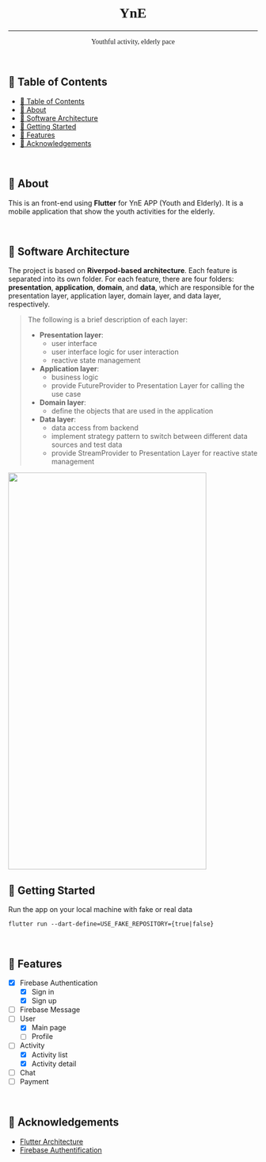 <!-- <p align="center">
  <a href="" rel="noopener">
 <img width=200px height=200px src="https://i.imgur.com/6wj0hh6.jpg" alt="Project logo"></a>
</p> -->

<h1 align="center" style="font-family: Comic Sans MS">YnE</h1>

<div align="center">

</div>

---

<p align="center" style="font-family: Comic Sans MS"> Youthful activity, elderly pace
    <br> 
</p>

<br/>

## 📝 Table of Contents

- [📝 Table of Contents](#-table-of-contents)
- [🧐 About ](#-about-)
- [🏰 Software Architecture ](#-software-architecture-)
- [🏁 Getting Started ](#-getting-started-)
- [🔔 Features ](#-features-)
- [🎉 Acknowledgements ](#-acknowledgements-)
  
<br/>

## 🧐 About <a name = "about"></a>

This is an front-end using **Flutter** for YnE APP (Youth and Elderly). 
It is a mobile application that show the youth activities for the elderly.

<br/>

## 🏰 Software Architecture <a name = "software-architecture"></a>
The project is based on **Riverpod-based architecture**. 
Each feature is separated into its own folder. For each feature, there are four folders: **presentation**, **application**, **domain**, and **data**, which are responsible for the presentation layer, application layer, domain layer, and data layer, respectively.

> The following is a brief description of each layer:
> - **Presentation layer**: 
>   - user interface
>   - user interface logic for user interaction
>   - reactive state management
> - **Application layer**: 
>   - business logic
>   - provide FutureProvider to Presentation Layer for calling the use case
> - **Domain layer**: 
>   - define the objects that are used in the application
> - **Data layer**: 
>   - data access from backend
>   - implement strategy pattern to switch between different data sources and test data
>   - provide StreamProvider to Presentation Layer for reactive state management

<img src="https://codewithandrea.com/articles/flutter-app-architecture-riverpod-introduction/images/flutter-app-architecture.webp"  width="400" height="800">

<br/>

## 🏁 Getting Started <a name = "getting_started"></a>

Run the app on your local machine with fake or real data
```
flutter run --dart-define=USE_FAKE_REPOSITORY={true|false}
```

<br/>

## 🔔 Features <a name = "features"></a>
- [x] Firebase Authentication
  - [x] Sign in
  - [x] Sign up
- [ ] Firebase Message
- [ ] User
  - [x] Main page
  - [ ] Profile
- [ ] Activity
  - [x] Activity list
  - [x] Activity detail
- [ ] Chat
- [ ] Payment

<br/>

## 🎉 Acknowledgements <a name = "acknowledgement"></a>
- [Flutter Architecture](https://codewithandrea.com/articles/flutter-app-architecture-riverpod-introduction/)
- [Firebase Authentification](https://firebase.google.com/docs/auth/flutter/start?hl=zh&authuser=3)

